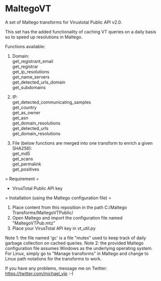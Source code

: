 # MaltegoVT
A set of Maltego transforms for Virustotal Public API v2.0. 

This set has the added functionality of caching VT queries on a daily basis so to speed up resolutions in Maltego.  

Functions available:  

1) Domain:  
  get_registrant_email  
  get_registrar  
  get_ip_resolutions    
  get_name_servers  
  get_detected_urls_domain  
  get_subdomains  
  
2) IP:  
  get_detected_communicating_samples  
  get_country  
  get_as_owner  
  get_asn  
  get_domain_resolutions  
  get_detected_urls  
  get_domain_resolutions  
  
3) File (below functions are merged into one transform to enrich a given SHA256):  
  get_md5  
  get_scans  
  get_permalink  
  get_positives  

= Requirement =  
  + VirusTotal Public API key

= Installation (using the Maltego configuration file) =  
  1) Place content from this reposition in the path C:/Maltego Transforms/MaltegoVTPublic/  
  2) Open Maltego and import the configuration file named "MaltegoVTPub.mtz"  
  3) Place your VirusTotal API key in vt_util.py

Note 1: the file named 'gc' is a file "mutex" used to keep track of daily garbage collection on cached queries.
Note 2: the provided Maltego configuration file assumes Windows as the underlying operating system. For Linux, simply go to "Manage transforms" in Maltego and change to Linux path notations for the transforms to work.

If you have any problems, message me on Twitter: https://twitter.com/michael_yip :-)

